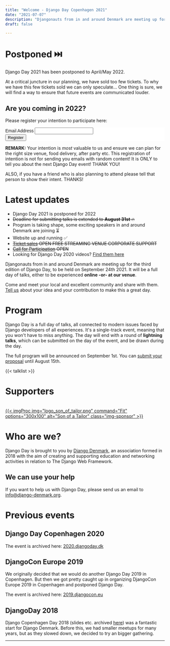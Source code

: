 ```yaml
---
title: "Welcome - Django Day Copenhagen 2021"
date: "2021-07-07"
description: "Djangonauts from in and around Denmark are meeting up for the second edition of Django Day Copenhagen, September 24th 2021"
draft: false

---
```


# Postponed ⏭️

Django Day 2021 has been postponed to April/May 2022.

At a critical juncture in our planning, we have sold too few tickets. To why we have this few tickets sold we can only speculate... One thing is sure, we will find a way to ensure that future events are communicated louder.

## Are you coming in 2022?

Please register your intention to participate here:

<!-- Begin Mailchimp Signup Form -->
<link href="//cdn-images.mailchimp.com/embedcode/classic-10_7.css" rel="stylesheet" type="text/css">
<style type="text/css">
	#mc_embed_signup{background:#fff; clear:left; font:14px Helvetica,Arial,sans-serif; }
	/* Add your own Mailchimp form style overrides in your site stylesheet or in this style block.
	   We recommend moving this block and the preceding CSS link to the HEAD of your HTML file. */
</style>
<div id="mc_embed_signup">
<form action="https://django-denmark.us5.list-manage.com/subscribe/post?u=2358dabe7f2489221f9f879db&amp;id=7804c5323c" method="post" id="mc-embedded-subscribe-form" name="mc-embedded-subscribe-form" class="validate" target="_blank" novalidate>
    <div id="mc_embed_signup_scroll">
	
<div class="mc-field-group">
	<label for="mce-EMAIL">Email Address</span>
</label>
	<input type="email" value="" name="EMAIL" class="required email" id="mce-EMAIL">
</div>
	<div id="mce-responses" class="clear">
		<div class="response" id="mce-error-response" style="display:none"></div>
		<div class="response" id="mce-success-response" style="display:none"></div>
	</div>    <!-- real people should not fill this in and expect good things - do not remove this or risk form bot signups-->
    <div style="position: absolute; left: -5000px;" aria-hidden="true"><input type="text" name="b_2358dabe7f2489221f9f879db_7804c5323c" tabindex="-1" value=""></div>
    <div class="clear"><input type="submit" value="Register" name="subscribe" id="mc-embedded-subscribe" class="button"></div>
    </div>
</form>
</div>

<!--End mc_embed_signup-->

**REMARK:** Your intention is _most_ valuable to us and ensure we can plan for the right size venue, food delivery, after party etc. This registration of intention is not for sending you emails with random content! It is ONLY to tell you about the next Django Day event! THANK YOU!

ALSO, if you have a friend who is also planning to attend please tell that person to show their intent. THANKS!


# Latest updates

* Django Day 2021 is postponed for 2022
* ~~Deadline for submitting talks is extended to **August 31st** 🔥~~
* Program is taking shape, some exciting speakers in and around Denmark are joining ⏳
* Website up and running ✅
* ~~[Ticket sales](/tickets/) <span class="badge badge-pill badge-success">OPEN</span> <span class="badge badge-pill badge-info">FREE STREAMING</span> <span class="badge badge-pill badge-info">VENUE</span> <span class="badge badge-pill badge-info">CORPORATE SUPPORT</span>~~
* ~~[Call for Participation](/cfp/) <span class="badge badge-pill badge-success">OPEN</span>~~
* Looking for Django Day 2020 videos? [Find them here](https://2020.djangoday.dk/#program)

Djangonauts from in and around Denmark are meeting up for the third edition of
Django Day, to be held on September 24th 2021. It will be a full day of talks,
either to be experienced **online -or- at our venue**.

Come and meet your local and excellent community and share with them.
[Tell us](/cfp/) about your idea and your contribution to make this a great day.

<div style="clear: both"></div>


# Program


Django Day is a full day of talks, all connected to modern issues faced
by Django developers of all experiences. It's a single-track
event, meaning that you won't have to miss anything. The day will end
with a round of **lightning talks**, which can be submitted on the day of the event,
and be drawn during the day.

The full program will be announced on September 1st. You can
[submit your proposal](/cfp/) until August 15th.

{{< talklist >}}


# Supporters
<br>
<a href="https://www.sonofatailor.com/" target="_blank" class="sponsor">
{{< imgProc
img="logo_son_of_tailor.png"
command="Fit"
options="300x100"
alt="Son of a Tailor"
class="img-sponsor"
>}}
</a>

<div style="clear: both"></div>

# Who are we?

Django Day is brought to you by [Django Denmark](https://www.django-denmark.org/),
an association formed in 2018 with the aim of creating and supporting education
and networking activities in relation to The Django Web Framework.

## We can use your help

If you want to help us with Django Day, please send us an email to
[info@django-denmark.org](mailto:info@django-denmark.org).

# Previous events

## Django Day Copenhagen 2020

The event is archived here: [2020.djangoday.dk](https://2020.djangoday.dk)

## DjangoCon Europe 2019

We originally decided that we would do another Django Day 2019 in Copenhagen.
But then we got pretty caught up in organizing DjangoCon Europe 2019 in
Copenhagen and postponed Django Day.

The event is archived here: [2019.djangocon.eu](https://2019.djangocon.eu)

## DjangoDay 2018

Django Copenhagen Day 2018 (slides etc. archived [here](https://2018.djangoday.dk/))
was a fantastic start for Django Denmark. Before this, we had smaller meetups
for many years, but as they slowed down, we decided to try an bigger
gathering.

<hr>
